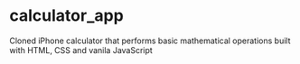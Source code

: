 # calculator_app
Cloned iPhone calculator that performs basic mathematical operations built with HTML, CSS and vanila JavaScript 
